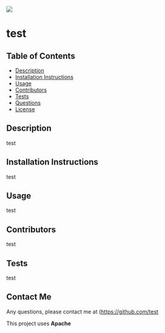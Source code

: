 
![](https://img.shields.io/badge/license-Apache-green)

# **test**

## **Table of Contents** 

  - [Description](#description)
  - [Installation Instructions](#installation)
  - [Usage](#usage)
  - [Contributors](#contributors)
  - [Tests](#tests)
  - [Questions](#questons)
  - [License](#license)

## **Description**
test

## Installation Instructions 
test

## **Usage** 
test

## **Contributors**
test

## **Tests** 
test

## **Contact Me**
  Any questions, please contact me at (https://github.com/test

This project uses **Apache**
